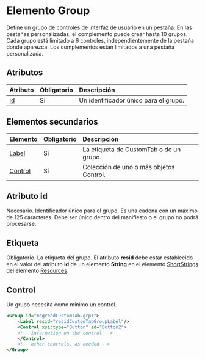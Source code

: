 # <a name="group-element"></a>Elemento Group
Define un grupo de controles de interfaz de usuario en un pestaña.  En las pestañas personalizadas, el complemento puede crear hasta 10 grupos. Cada grupo está limitado a 6 controles, independientemente de la pestaña donde aparezca. Los complementos están limitados a una pestaña personalizada.

## <a name="attributes"></a>Atributos

|  Atributo  |  Obligatorio  |  Descripción  |
|:-----|:-----|:-----|
|  [id](#xsitype)  |  Sí  | Un identificador único para el grupo.|

## <a name="child-elements"></a>Elementos secundarios
|  Elemento |  Obligatorio  |  Descripción  |
|:-----|:-----|:-----|
|  [Label](#label)      | Sí |  La etiqueta de CustomTab o de un grupo.  |
|  [Control](#control)    | Sí |  Colección de uno o más objetos Control.  |

## <a name="id-attribute"></a>Atributo id
Necesario. Identificador único para el grupo. Es una cadena con un máximo de 125 caracteres. Debe ser único dentro del manifiesto o el grupo no podrá procesarse.

## <a name="label"></a>Etiqueta 
Obligatorio. La etiqueta del grupo. El atributo  **resid** debe estar establecido en el valor del atributo **id** de un elemento **String** en el elemento [ShortStrings](./resources.md#shortstrings) del elemento [Resources](./resources.md).

## <a name="control"></a>Control
Un grupo necesita como mínimo un control.

```xml
<Group id="msgreadCustomTab.grp1">
    <Label resid="residCustomTabGroupLabel"/>
    <Control xsi:type="Button" id="Button2">
    <!-- information on the control -->
    </Control>
    <!-- other controls, as needed -->
</Group>
```